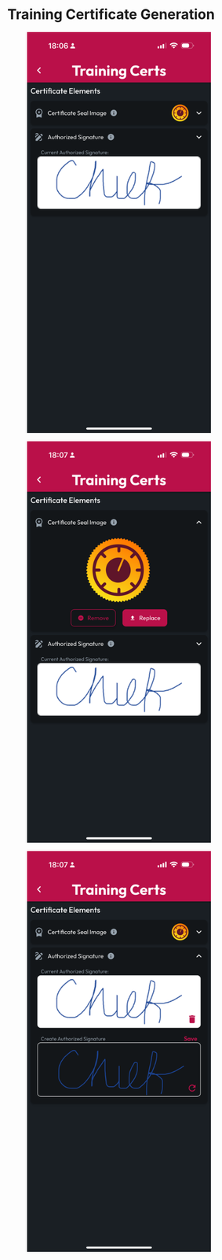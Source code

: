 # Training Certificate Generation



<figure><img src="../../../.gitbook/assets/1.0.0-training-certs.PNG" alt="" width="375"><figcaption></figcaption></figure>



<figure><img src="../../../.gitbook/assets/1.0.0-training-cert-seal.PNG" alt="" width="375"><figcaption></figcaption></figure>





<figure><img src="../../../.gitbook/assets/1.0.0-training-cert-sign.PNG" alt="" width="375"><figcaption></figcaption></figure>




